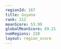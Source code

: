 ```yaml
---
regionId: 167
title: Guyana
rank: 212
meanScore: 53.99
globalMeanScore: 69.21
numRegions: 220
layout: region_score
---
```


